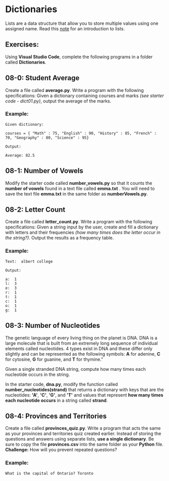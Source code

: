 # Dictionaries

Lists are a data structure that allow you to store multiple values using one assigned name.  Read this [note](https://github.com/pguse/ics3u-python/tree/master/notes/11%20-%20Dictionaries) for an introduction to lists.

## Exercises:

Using **Visual Studio Code**, complete the following programs in a folder called **Dictionaries**.

## 08-0: Student Average
Create a file called **average.py**. Write a program with the following specifications:
Given a dictionary containing courses and marks _(see starter code - dict01.py)_, output the average of the marks.

### Example:

```
Given dictionary:

courses = { "Math" : 75, "English" : 90, "History" : 85, "French" : 70, "Geography" : 80, "Science" : 95}

Output:

Average: 82.5
```

## 08-1:  Number of Vowels

Modify the starter code called **number_vowels.py** so that it counts the **number of vowels** found in a text file called **emma.txt** .  You will need to save the text file **emma.txt** in the same folder as **numberVowels.py**.

## 08-2: Letter Count
Create a file called **letter_count.py**. Write a program with the following specifications:
Given a string input by the user, create and fill a dictionary with letters and their frequencies _(how many times does the letter occur in the string?)_.  Output the results as a frequency table.

### Example:

```
Text:  albert college

Output:

a:  1
l:  3
e:  3
r:  1
t:  1
c:  1
o:  1
g:  1
```

## 08-3:  Number of Nucleotides

The genetic language of every living thing on the planet is DNA. DNA is a large molecule that is built from an extremely long sequence of individual elements called nucleotides. 4 types exist in DNA and these differ only slightly and can be represented as the following symbols: **A** for adenine, **C** for cytosine, **G** for guanine, and **T** for thymine."

Given a single stranded DNA string, compute how many times each nucleotide occurs in the string.

In the starter code, **dna.py**, modify the function called **number_nucleotides(strand)** that returns a dictionary with keys that are the nucleotides:  **'A'**, **'C'**, **'G'**, and **'T'** and values that represent **how many times each nucleotide occurs** in a string called **strand**.

## 08-4: Provinces and Territories
Create a file called **provinces_quiz.py**. Write a program that acts the same as your provinces and territories quiz created earlier.  Instead of storing the questions and answers using separate lists, **use a single dictionary**. Be sure to copy the file **provinces.csv** into the same folder as your **Python** file.  **Challenge:** How will you prevent repeated questions?

### Example:

```
What is the capital of Ontario? Toronto
```